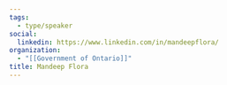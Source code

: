 ```yaml
---
tags:
  - type/speaker
social:
  linkedin: https://www.linkedin.com/in/mandeepflora/
organization:
  - "[[Government of Ontario]]"
title: Mandeep Flora
---
```


